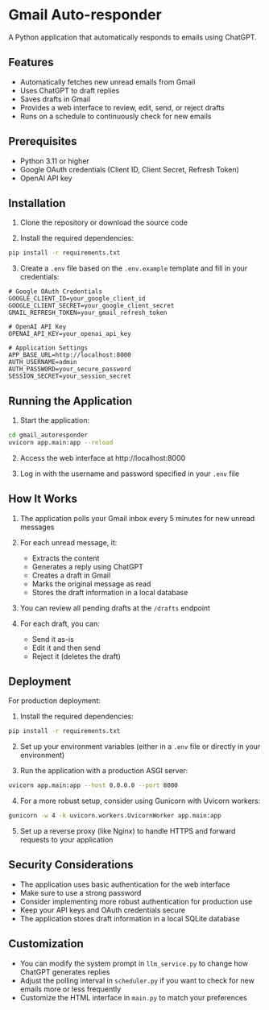 # Gmail Auto-responder

A Python application that automatically responds to emails using ChatGPT.

## Features

- Automatically fetches new unread emails from Gmail
- Uses ChatGPT to draft replies
- Saves drafts in Gmail
- Provides a web interface to review, edit, send, or reject drafts
- Runs on a schedule to continuously check for new emails

## Prerequisites

- Python 3.11 or higher
- Google OAuth credentials (Client ID, Client Secret, Refresh Token)
- OpenAI API key

## Installation

1. Clone the repository or download the source code

2. Install the required dependencies:
```bash
pip install -r requirements.txt
```

3. Create a `.env` file based on the `.env.example` template and fill in your credentials:
```
# Google OAuth Credentials
GOOGLE_CLIENT_ID=your_google_client_id
GOOGLE_CLIENT_SECRET=your_google_client_secret
GMAIL_REFRESH_TOKEN=your_gmail_refresh_token

# OpenAI API Key
OPENAI_API_KEY=your_openai_api_key

# Application Settings
APP_BASE_URL=http://localhost:8000
AUTH_USERNAME=admin
AUTH_PASSWORD=your_secure_password
SESSION_SECRET=your_session_secret
```

## Running the Application

1. Start the application:
```bash
cd gmail_autoresponder
uvicorn app.main:app --reload
```

2. Access the web interface at http://localhost:8000

3. Log in with the username and password specified in your `.env` file

## How It Works

1. The application polls your Gmail inbox every 5 minutes for new unread messages
2. For each unread message, it:
   - Extracts the content
   - Generates a reply using ChatGPT
   - Creates a draft in Gmail
   - Marks the original message as read
   - Stores the draft information in a local database

3. You can review all pending drafts at the `/drafts` endpoint
4. For each draft, you can:
   - Send it as-is
   - Edit it and then send
   - Reject it (deletes the draft)

## Deployment

For production deployment:

1. Install the required dependencies:
```bash
pip install -r requirements.txt
```

2. Set up your environment variables (either in a `.env` file or directly in your environment)

3. Run the application with a production ASGI server:
```bash
uvicorn app.main:app --host 0.0.0.0 --port 8000
```

4. For a more robust setup, consider using Gunicorn with Uvicorn workers:
```bash
gunicorn -w 4 -k uvicorn.workers.UvicornWorker app.main:app
```

5. Set up a reverse proxy (like Nginx) to handle HTTPS and forward requests to your application

## Security Considerations

- The application uses basic authentication for the web interface
- Make sure to use a strong password
- Consider implementing more robust authentication for production use
- Keep your API keys and OAuth credentials secure
- The application stores draft information in a local SQLite database

## Customization

- You can modify the system prompt in `llm_service.py` to change how ChatGPT generates replies
- Adjust the polling interval in `scheduler.py` if you want to check for new emails more or less frequently
- Customize the HTML interface in `main.py` to match your preferences

